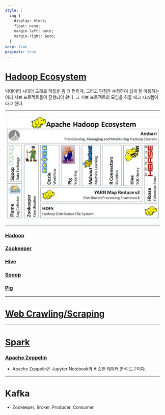 ```yaml
---
style: |
  img {
    display: block;
    float: none;
    margin-left: auto;
    margin-right: auto;
  }
marp: true
paginate: true
---
```

# [Hadoop Ecosystem](https://ishmeetk10.medium.com/hadoop-ecosystem-fb848809024d)
빅데이터 시대의 도래로 하둡을 좀 더 편하게, 그리고 단점은 수정하여 쉽게 잘 이용하는 여러 서브 프로젝트들이 진행되어 왔다. 그 서브 프로젝트의 모임을 하둡 에코 시스템이라고 한다. 

---
![Alt text](./img/ecosystem/image.png)

---
### [Hadoop](./hadoop.md)
### [Zookeeper](./zookeeper.md) 
### [Hive](./hive.md)
### [Sqoop](./sqoop.md)
### [Pig](./pig.md)

---
# [Web Crawling/Scraping](web_crawling_scraping.md)

---
# [Spark](./spark.md)
### [Apache Zeppelin](https://learn.microsoft.com/ko-kr/azure/hdinsight/spark/apache-spark-zeppelin-notebook)
- Apache Zeppelin은 Jupyter Notebook와 비슷한 데이터 분석 도구이다. 

---
# Kafka
- Zookeeper, Broker, Producer, Consumer






